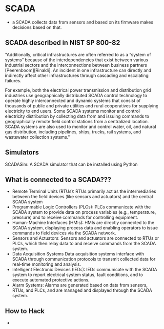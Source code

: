 # SCADA

- a SCADA collects data from sensors and based on its firmware makes decisions based on that.

## SCADA described in NIST SP 800-82
"Additionally, critical infrastructures are often referred to as a “system of systems” because of the
interdependencies that exist between various industrial sectors and the interconnections between
business partners [Peerenboom][Rinaldi]. An incident in one infrastructure can directly and
indirectly affect other infrastructures through cascading and escalating failures. 

For example, both the electrical power transmission and distribution grid industries use
geographically distributed SCADA control technology to operate highly interconnected and
dynamic systems that consist of thousands of public and private utilities and rural cooperatives
for supplying electricity to end users. Some SCADA systems monitor and control electricity
distribution by collecting data from and issuing commands to geographically remote field control
stations from a centralized location. SCADA systems are also used to monitor and control water,
oil, and natural gas distribution, including pipelines, ships, trucks, rail systems, and wastewater
collection systems."

## Simulators
SCADASim: A SCADA simulator that can be installed using Python

## What is connected to a SCADA???
- Remote Terminal Units (RTUs): RTUs primarily act as the intermediaries between the field devices (like sensors and actuators) and the central SCADA system
- Programmable Logic Controllers (PLCs): PLCs communicate with the SCADA system to provide data on process variables (e.g., temperature, pressure) and to receive commands for controlling equipment.
- Human-Machine Interfaces (HMIs): HMIs are directly connected to the SCADA system, displaying process data and enabling operators to issue commands to field devices via the SCADA network.
- Sensors and Actuators: Sensors and actuators are connected to RTUs or PLCs, which then relay data to and receive commands from the SCADA system.
- Data Acquisition Systems Data acquisition systems interface with SCADA through communication protocols to transmit collected data for real-time monitoring and analysis.
- Intelligent Electronic Devices (IEDs): IEDs communicate with the SCADA system to report electrical system status, fault conditions, and to execute automated protective actions.
- Alarm Systems: Alarms are generated based on data from sensors, RTUs, and PLCs, and are managed and displayed through the SCADA system.

## How to Hack
- 

